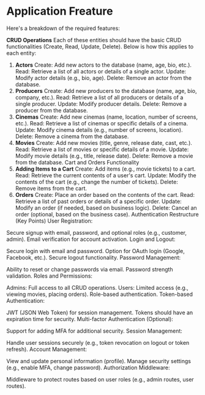 # Application Freature
Here's a breakdown of the required features:

**CRUD Operations**
Each of these entities should have the basic CRUD functionalities (Create, Read, Update, Delete). Below is how this applies to each entity:

1. **Actors**
Create: Add new actors to the database (name, age, bio, etc.).
Read: Retrieve a list of all actors or details of a single actor.
Update: Modify actor details (e.g., bio, age).
Delete: Remove an actor from the database.
2. **Producers**
Create: Add new producers to the database (name, age, bio, company, etc.).
Read: Retrieve a list of all producers or details of a single producer.
Update: Modify producer details.
Delete: Remove a producer from the database.
3. **Cinemas**
Create: Add new cinemas (name, location, number of screens, etc.).
Read: Retrieve a list of cinemas or specific details of a cinema.
Update: Modify cinema details (e.g., number of screens, location).
Delete: Remove a cinema from the database.
4. **Movies**
Create: Add new movies (title, genre, release date, cast, etc.).
Read: Retrieve a list of movies or specific details of a movie.
Update: Modify movie details (e.g., title, release date).
Delete: Remove a movie from the database.
Cart and Orders Functionality
5. **Adding Items to a Cart**
Create: Add items (e.g., movie tickets) to a cart.
Read: Retrieve the current contents of a user's cart.
Update: Modify the contents of the cart (e.g., change the number of tickets).
Delete: Remove items from the cart.
6. **Orders**
Create: Place an order based on the contents of the cart.
Read: Retrieve a list of past orders or details of a specific order.
Update: Modify an order (if needed, based on business logic).
Delete: Cancel an order (optional, based on the business case).
Authentication Restructure (Key Points)
User Registration:

Secure signup with email, password, and optional roles (e.g., customer, admin).
Email verification for account activation.
Login and Logout:

Secure login with email and password.
Option for OAuth login (Google, Facebook, etc.).
Secure logout functionality.
Password Management:

Ability to reset or change passwords via email.
Password strength validation.
Roles and Permissions:

Admins: Full access to all CRUD operations.
Users: Limited access (e.g., viewing movies, placing orders).
Role-based authentication.
Token-based Authentication:

JWT (JSON Web Token) for session management.
Tokens should have an expiration time for security.
Multi-factor Authentication (Optional):

Support for adding MFA for additional security.
Session Management:

Handle user sessions securely (e.g., token revocation on logout or token refresh).
Account Management:

View and update personal information (profile).
Manage security settings (e.g., enable MFA, change password).
Authorization Middleware:

Middleware to protect routes based on user roles (e.g., admin routes, user routes).



